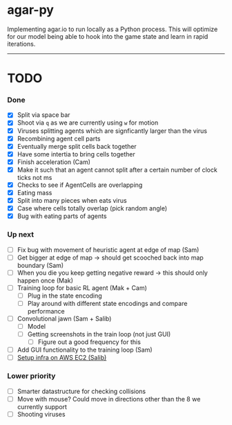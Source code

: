 # agar-py

Implementing agar.io to run locally as a Python process. This will optimize for our model being able to hook into the game state and learn in rapid iterations.

---

# TODO

### Done

- [x] Split via space bar
- [x] Shoot via `q` as we are currently using `w` for motion
- [x] Viruses splitting agents which are signficantly larger than the virus
- [x] Recombining agent cell parts
- [x] Eventually merge split cells back together
- [x] Have some intertia to bring cells together
- [x] Finish acceleration (Cam)
- [x] Make it such that an agent cannot split after a certain number of clock ticks not ms
- [x] Checks to see if AgentCells are overlapping
- [x] Eating mass
- [x] Split into many pieces when eats virus
- [x] Case where cells totally overlap (pick random angle)
- [x] Bug with eating parts of agents

### Up next

- [ ] Fix bug with movement of heuristic agent at edge of map (Sam)
- [ ] Get bigger at edge of map -> should get scooched back into map boundary (Sam)
- [ ] When you die you keep getting negative reward -> this should only happen once (Mak)
- [ ] Training loop for basic RL agent (Mak + Cam)
  - [ ] Plug in the state encoding
  - [ ] Play around with different state encodings and compare performance
- [ ] Convolutional jawn (Sam + Salib)
  - [ ] Model
  - [ ] Getting screenshots in the train loop (not just GUI)
    - [ ] Figure out a good frequency for this
- [ ] Add GUI functionality to the training loop (Sam)
- [ ] [Setup infra on AWS EC2 (Salib)](https://piazza.com/class/k58sba3uizm5md?cid=600)

### Lower priority

- [ ] Smarter datastructure for checking collisions
- [ ] Move with mouse? Could move in directions other than the 8 we currently support
- [ ] Shooting viruses
